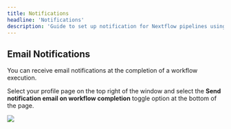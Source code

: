 ```yaml
---
title: Notifications
headline: 'Notifications'
description: 'Guide to set up notification for Nextflow pipelines using Tower.'
---
```


## Email Notifications

You can receive email notifications at the completion of a  workflow execution.

Select your profile page on the top right of the window and select the **Send notification email on workflow completion** toggle option at the bottom of the page.

![](/assets/images/2020/10/launch_notifications.png)

